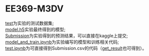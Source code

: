 # EE369-M3DV 
[test](./test)为实验的测试数据集;     
[model.h5](./model.h5)实验最终得到的模型;    
[Submission](./Submission)为实验得到的预测结果，可以直接在kaggle上提交;    
[model_and_train.ipynb](model_and_train)为实验编写的模型和训练相关代码;  
[test.ipynb](./test.ipynb)为可直接得到Submission.csv的代码（[get_result](./get_result)也可得到）。
